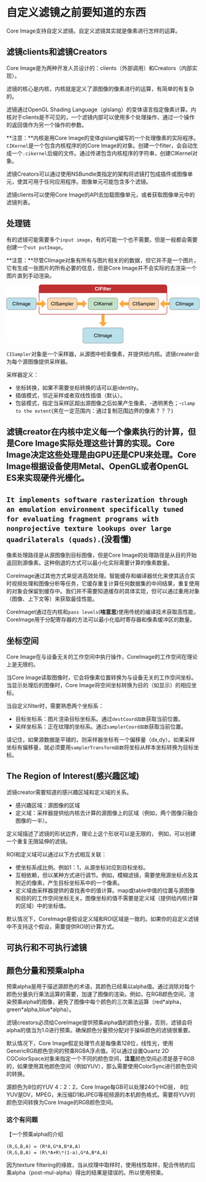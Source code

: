 # 自定义滤镜之前要知道的东西

Core Image支持自定义滤镜。自定义滤镜其实就是像素进行怎样的运算。

## 滤镜clients和滤镜Creators

Core Image是为两种开发人员设计的：clients（外部调用）和Creators（内部实现）。

滤镜的核心是内核，内核就是定义了源图像的像素进行的运算，有简单的有复杂的。

滤镜通过OpenGL Shading Language（glslang）的变体语言指定像素计算。内核对于clients是不可见的，一个滤镜内部可以使用多个处理操作，通过一个操作的返回值作为另一个操作的参数。

**注意：**内核是用Core Image的变体glslang编写的一个处理像素的实际程序。```CIKernel```是一个包含内核程序的的Core Image的对象。创建一个filter，会自动生成一个```.cikernel```后缀的文件。通过传递包含内核程序的字符串，创建CIKernel对象。

滤镜Creators可以通过使用NSBundle类指定的架构将滤镜打包成插件或图像单元，使其可用于任何应用程序。图像单元可能包含多个滤镜。

滤镜clients可以使用Core Image的API去加载图像单元，或者获取图像单元中的滤镜列表。

## 处理链

有的滤镜可能需要多个```input image```，有的可能一个也不需要。但是一般都会需要创建一个```out putImage```。

**注意：**尽管CIImage对象有所有与图片相关的的数据，但它并不是一个图片，它有生成一张图片的所有必要的信息，但是Core Image并不会实际的去渲染一个图片直到手动渲染。

![pixel_processing_path_2x](../images/pixel_processing_path_2x.png)

```CISampler```对象是一个采样器，从源图中检索像素，并提供给内核。滤镜creater会为每个源图像提供采样器。

采样器定义：

* 坐标转换，如果不需要坐标转换的话可以是identity。
* 插值模式，邻近采样或者双线性插值（默认）。
* 包装模式，指定当采样区超出源图像之后如果产生像素，-透明黑色；-```clamp to the extent```(夹在一定范围内：通过复制范围边界的像素？？？)

滤镜creator在内核中定义每一个像素执行的计算，但是Core Image实际处理这些计算的实现。Core Image决定这些处理是由GPU还是CPU来处理。Core Image根据设备使用Metal、OpenGL或者OpenGL ES来实现硬件光栅化。
---
```It implements software rasterization through an emulation environment specifically tuned for evaluating fragment programs with nonprojective texture lookups over large quadrilaterals (quads).```**(没看懂)**
---

像素处理路径是从源图像到目标图像，但是Core Image的处理路径是从目的开始返回到源像素。这种倒退的方式可以最小化实际需要计算的像素数量。

CoreImage通过其他方式来促进高效处理。智能缓存和编译器优化来使其适合实时视频处理和图像分析等任务，它缓存重复计算任何数据集的中间结果，重复使用的对象会保留到缓存中。我们并不需要知道缓存的具体实现，但可以通过重用对象（图像、上下文等）来获取最佳性能。

CoreImaget通过在内核和```pass levels```(**啥意思**)使用传统的编译技术获取高性能，CoreImage用于分配寄存器的方法可以最小化临时寄存器和像素缓冲区的数量。

## 坐标空间

Core Image在与设备无关的工作空间中执行操作，CoreImage的工作空间在理论上是无限的。

当Core Image读取图像时，它会将像素位置转换为与设备无关的工作空间坐标。当显示处理后的图像时，Core Image将空间坐标转换为目的（如显示）的相应坐标。

当自定义filter时，需要熟悉两个坐标系：
* 目标坐标系：图片渲染目标坐标系。通过```destCoord函数```获取当前位置。
* 采样坐标系：正在纹理的坐标系。通过```samplerCoord函数```获取当前位置。

请记住，如果源数据是平铺的，则采样器坐标有一个偏移量（dx,dy）。如果采样坐标有偏移量，就必须要用```samplerTransform函数```将坐标从样本坐标转换为目标坐标。

## The Region of Interest(感兴趣区域)

滤镜creator需要知道的感兴趣区域和定义域的关系。

* 感兴趣区域：源图像的区域
* 定义域：采样器提供给内核去计算的源图像上的区域（例如，两个图像只融合图像的一半）。

定义域描述了滤镜的形状边界，理论上这个形状可以是无限的， 例如，可以创建一个重复无限延伸的滤镜。

ROI和定义域可以通过以下方式相互关联：

* 使坐标系成比例。例如1：1，从源坐标对应到目标坐标。
* 互相依赖，但以某种方式进行调节。例如，模糊滤镜，需要使用源坐标点及其附近的像素，产生目标坐标系中的一个像素。
* 定义域由采样器提供的查找表中的值计算。map或table中值的位置与源图像和目的的工作空间坐标无关。图像坐标的值不需要是定义域（提供给内核计算的区域）中的坐标值。

默认情况下，CoreImage是假设定义域和ROI区域是一致的。如果你的自定义滤镜中不支持这个假设，需要提供ROI的计算方式。

## 可执行和不可执行滤镜

## 颜色分量和预乘alpha

预乘alpha是用于描述源颜色的术语，其颜色已经乘以alpha值。通过消除对每个颜色分量执行乘法运算的需要，加速了图像的渲染。例如，在RGB颜色空间，渲染预乘alpha的图像，避免了图像中每个颜色的三次乘法运算（red\*alpha，green\*alpha,blue*alpha）。

滤镜creators必须给CoreImage提供预乘alpha值的颜色分量，否则，滤镜会将alpha的值当为1.0进行预乘。确保颜色分量预分配对于操纵颜色的滤镜很重要。

默认情况下，Core Image假定处理节点是每像素128位，线性光，使用GenericRGB颜色空间的预乘RGBA浮点值。可以通过设置Quartz 2D CGColorSpace对象来指定一个不同的颜色空间，**注意**颜色空间必须是基于RGB的，如果使用其他颜色空间（例如YUV），那么需要使用ColorSync进行颜色空间的转换。

源颜色为8位的YUV 4：2：2，Core Image每GB可以处理240个HD层， 8位YUV是DV，MPEG，未压缩D1和JPEG等视频源的本机颜色格式。需要将YUV的颜色空间转换为Core Image的RGB颜色空间。

### 这个有问题

【一个预乘alpha的介绍

```
(R,G,B,A) = (R*A,G*A,B*A,A)
(R,G,B,A) = (R\*A+R\*(1-a),G*A,B*A,A)
```
因为texture filtering的缘故，当从纹理中取样时，使用线性取样，配合传统的后乘alpha（post-mul-alpha）得出的结果是错误的。所以使用预乘。

